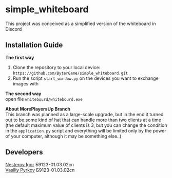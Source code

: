 # simple_whiteboard
This project was conceived as a simplified version of the whiteboard in Discord

## Installation Guide

**The first way**
1. Clone the repository to your local device: `https://github.com/ByterGame/simple_whiteboard.git`
2. Run the script `start_window.py` on the devices you want to exchange images with

**The second way**\
open file `whitebourd/whitebourd.exe`

**About MorePlayersUp Branch**\
This branch was planned as a large-scale upgrade, but in the end it turned out to be some kind of hat that can handle more than two clients at a time (the default maximum value of clients is 3, but you can change the condition in the `application.py` script and everything will be limited only by the power of your computer, although it may be something else..)

## Developers

[Nesterov Igor](https://github.com/ByterGame) Б9123-01.03.02сп\
[Vasiliy Pyrkov](https://github.com/eMD0gG) Б9123-01.03.02сп 
